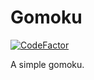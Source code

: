 # Gomoku

[![CodeFactor](https://www.codefactor.io/repository/github/shenmian/gomoku/badge)](https://www.codefactor.io/repository/github/shenmian/gomoku)

A simple gomoku.  
